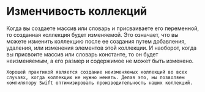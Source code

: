 # Изменчивость коллекций
Когда вы создаете массив или словарь и присваиваете его переменной, то созданная коллекция будет изменяемой. Это означает, что вы можете изменить коллекцию после ее создания путем добавления, удаления, или изменения элементов этой коллекции. И наоборот, когда вы присвоите массив или словарь константе, то он будет неизменяемым, а его размер и содержимое не может быть изменено.

    Хорошей практикой является создание неизменяемых коллекций во всех случаях, когда коллекцию не нужно менять. Делая это, мы позволяем компилятору Swift оптимизировать производительность наших коллекций.
